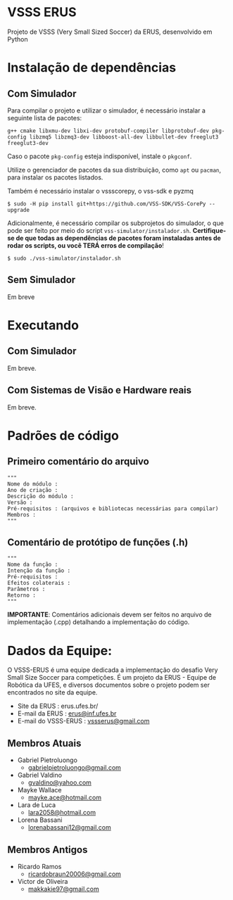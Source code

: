 # VSSS ERUS

Projeto de VSSS (Very Small Sized Soccer) da ERUS, desenvolvido em Python

# Instalação de dependências
## Com Simulador

Para compilar o projeto e utilizar o simulador, é necessário instalar a seguinte lista de pacotes:

`g++ cmake libxmu-dev libxi-dev protobuf-compiler libprotobuf-dev pkg-config libzmq5 libzmq3-dev libboost-all-dev libbullet-dev freeglut3 freeglut3-dev`

Caso o pacote `pkg-config` esteja indisponível, instale o `pkgconf`.

Utilize o gerenciador de pacotes da sua distribuição, como `apt` ou `pacman`, para  instalar os pacotes listados.

Também é necessário instalar o vssscorepy, o vss-sdk e pyzmq

```
$ sudo -H pip install git+https://github.com/VSS-SDK/VSS-CorePy --upgrade
```

Adicionalmente, é necessário compilar os subprojetos do simulador, o que pode ser feito por meio do script `vss-simulator/instalador.sh`. **Certifique-se de que todas as dependências de pacotes foram instaladas antes de rodar os scripts, ou você TERÁ erros de compilação**!

```
$ sudo ./vss-simulator/instalador.sh
```
## Sem Simulador
Em breve

# Executando

## Com Simulador
Em breve.

## Com Sistemas de Visão e Hardware reais
Em breve.

# Padrões de código

## Primeiro comentário do arquivo

    """    
    Nome do módulo :
    Ano de criação :
    Descrição do módulo :
    Versão :
    Pré-requisitos : (arquivos e bibliotecas necessárias para compilar)
    Membros :
    """


## Comentário de protótipo de funções (.h)

    """
    Nome da função :
    Intenção da função :
    Pré-requisitos :
    Efeitos colaterais :
    Parâmetros :
    Retorno :
    """
    

**IMPORTANTE**: Comentários adicionais devem ser feitos no arquivo de implementação (.cpp) detalhando a implementação do código.

# Dados da Equipe:
O VSSS-ERUS é uma equipe dedicada a implementação do desafio Very Small Size Soccer para competições. É um projeto da ERUS - Equipe de Robótica da UFES, e diversos documentos sobre o projeto podem ser encontrados no site da equipe.
- Site da ERUS : erus.ufes.br/
- E-mail da ERUS : erus@inf.ufes.br
- E-mail do VSSS-ERUS : vssserus@gmail.com

## Membros Atuais
- Gabriel Pietroluongo
    - gabrielpietroluongo@gmail.com
- Gabriel Valdino
    - gvaldino@yahoo.com
- Mayke Wallace
    - mayke.ace@hotmail.com
- Lara de Luca
    - lara2058@hotmail.com
- Lorena Bassani
    - lorenabassani12@gmail.com

## Membros Antigos
- Ricardo Ramos
    - ricardobraun20006@gmail.com
- Victor de Oliveira
    - makkakie97@gmail.com
